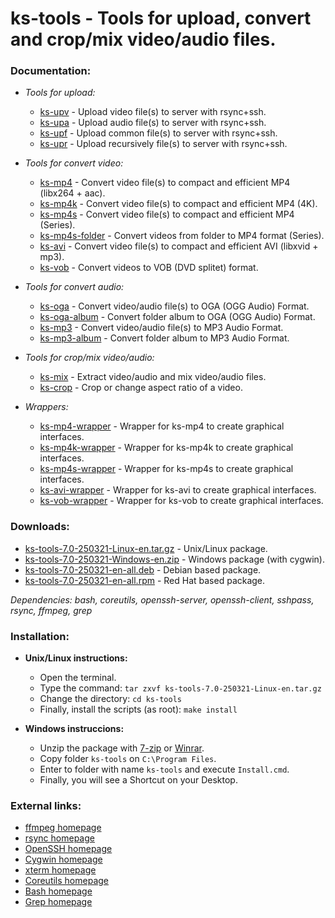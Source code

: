 ks-tools - Tools for upload, convert and crop/mix video/audio files.
====================================================================

### Documentation:
  * *Tools for upload:*

    * [ks-upv](https://github.com/q3aql/ks-tools/blob/main/doc/ks-upv.md) - Upload video file(s) to server with rsync+ssh.
    * [ks-upa](https://github.com/q3aql/ks-tools/blob/main/doc/ks-upa.md) - Upload audio file(s) to server with rsync+ssh.
    * [ks-upf](https://github.com/q3aql/ks-tools/blob/main/doc/ks-upf.md) - Upload common file(s) to server with rsync+ssh.
    * [ks-upr](https://github.com/q3aql/ks-tools/blob/main/doc/ks-upr.md) - Upload recursively file(s) to server with rsync+ssh.
  
  * *Tools for convert video:*

    * [ks-mp4](https://github.com/q3aql/ks-tools/blob/main/doc/ks-mp4.md) - Convert video file(s) to compact and efficient MP4 (libx264 + aac).
    * [ks-mp4k](https://github.com/q3aql/ks-tools/blob/main/doc/ks-mp4k.md) - Convert video file(s) to compact and efficient MP4 (4K).
    * [ks-mp4s](https://github.com/q3aql/ks-tools/blob/main/doc/ks-mp4s.md) - Convert video file(s) to compact and efficient MP4 (Series).
    * [ks-mp4s-folder](https://github.com/q3aql/ks-tools/blob/main/doc/ks-mp4s-folder.md) - Convert videos from folder to MP4 format (Series).
    * [ks-avi](https://github.com/q3aql/ks-tools/blob/main/doc/ks-avi.md) - Convert video file(s) to compact and efficient AVI (libxvid + mp3).
    * [ks-vob](https://github.com/q3aql/ks-tools/blob/main/doc/ks-vob.md) - Convert videos to VOB (DVD splitet) format.
  
  * *Tools for convert audio:*

    * [ks-oga](https://github.com/q3aql/ks-tools/blob/main/doc/ks-oga.md) - Convert video/audio file(s) to OGA (OGG Audio) Format.
    * [ks-oga-album](https://github.com/q3aql/ks-tools/blob/main/doc/ks-oga-album.md) - Convert folder album to OGA (OGG Audio) Format.
    * [ks-mp3](https://github.com/q3aql/ks-tools/blob/main/doc/ks-mp3.md) - Convert video/audio file(s) to MP3 Audio Format.
    * [ks-mp3-album](https://github.com/q3aql/ks-tools/blob/main/doc/ks-mp3-album.md) - Convert folder album to MP3 Audio Format.
  
  * *Tools for crop/mix video/audio:*

    * [ks-mix](https://github.com/q3aql/ks-tools/blob/main/doc/ks-mix.md) - Extract video/audio and mix video/audio files.
    * [ks-crop](https://github.com/q3aql/ks-tools/blob/main/doc/ks-crop.md) - Crop or change aspect ratio of a video.
  
  * *Wrappers:*

    * [ks-mp4-wrapper](https://github.com/q3aql/ks-tools/blob/main/doc/ks-mp4-wrapper.md) - Wrapper for ks-mp4 to create graphical interfaces.
    * [ks-mp4k-wrapper](https://github.com/q3aql/ks-tools/blob/main/doc/ks-mp4k-wrapper.md) - Wrapper for ks-mp4k to create graphical interfaces.
    * [ks-mp4s-wrapper](https://github.com/q3aql/ks-tools/blob/main/doc/ks-mp4s-wrapper.md) - Wrapper for ks-mp4s to create graphical interfaces.
    * [ks-avi-wrapper](https://github.com/q3aql/ks-tools/blob/main/doc/ks-avi-wrapper.md) - Wrapper for ks-avi to create graphical interfaces.
    * [ks-vob-wrapper](https://github.com/q3aql/ks-tools/blob/main/doc/ks-vob-wrapper.md) - Wrapper for ks-vob to create graphical interfaces.
    
### Downloads:
  * [ks-tools-7.0-250321-Linux-en.tar.gz](https://github.com/q3aql/ks-tools/releases/download/v7.0/ks-tools-7.0-250321-Linux-en.tar.gz) - Unix/Linux package.
  * [ks-tools-7.0-250321-Windows-en.zip](https://github.com/q3aql/ks-tools/releases/download/v7.0/ks-tools-7.0-250321-Windows-en.zip) - Windows package (with cygwin).
  * [ks-tools-7.0-250321-en-all.deb](https://github.com/q3aql/ks-tools/releases/download/v7.0/ks-tools-7.0-250321-en-all.deb) - Debian based package.
  * [ks-tools-7.0-250321-en-all.rpm](https://github.com/q3aql/ks-tools/releases/download/v7.0/ks-tools-7.0-250321-en-all.rpm) - Red Hat based package.
 
_Dependencies: bash, coreutils, openssh-server, openssh-client, sshpass, rsync, ffmpeg, grep_

### Installation:

  * **Unix/Linux instructions:**
    * Open the terminal.
    * Type the command: `tar zxvf ks-tools-7.0-250321-Linux-en.tar.gz`
    * Change the directory: `cd ks-tools`
    * Finally, install the scripts (as root): `make install`

  * **Windows instruccions:**
    * Unzip the package with [7-zip](http://www.7-zip.org/) or [Winrar](http://www.rarlab.com/).
    * Copy folder `ks-tools` on `C:\Program Files`.
    * Enter to folder with name `ks-tools` and execute `Install.cmd`.
    * Finally, you will see a Shortcut on your Desktop.
    
### External links:

  * [ffmpeg homepage](http://ffmpeg.org/)
  * [rsync homepage](https://rsync.samba.org/)
  * [OpenSSH homepage](https://www.openssh.com/)
  * [Cygwin homepage](https://www.cygwin.com/)
  * [xterm homepage](https://invisible-island.net/xterm/)
  * [Coreutils homepage](https://www.gnu.org/software/coreutils/coreutils.html)
  * [Bash homepage](https://www.gnu.org/software/bash/)
  * [Grep homepage](https://www.gnu.org/software/grep/)
  


